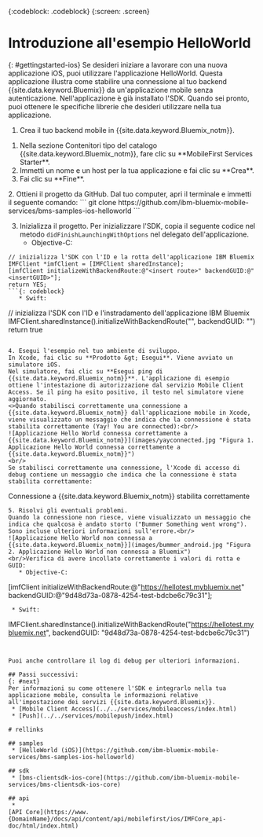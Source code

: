 <!-- Attribute definitions -->
{:codeblock: .codeblock}
{:screen: .screen}

# Introduzione all'esempio HelloWorld
{: #gettingstarted-ios}
Se desideri iniziare a lavorare con una nuova applicazione iOS, puoi utilizzare l'applicazione HelloWorld. Questa applicazione illustra come stabilire una connessione al tuo backend {{site.data.keyword.Bluemix}} da un'applicazione mobile senza autenticazione. Nell'applicazione è già installato l'SDK. Quando sei pronto, puoi ottenere le specifiche librerie che desideri utilizzare nella tua applicazione.

1. Crea il tuo backend mobile in {{site.data.keyword.Bluemix_notm}}.
<ol>
	<li>Nella sezione Contenitori tipo del catalogo {{site.data.keyword.Bluemix_notm}}, fare clic su **MobileFirst Services Starter**.</li>
    <li>Immetti un nome e un host per la tua applicazione e fai clic su **Crea**.</li>
    <li>Fai clic su **Fine**. </li>
</ol>
2. Ottieni il progetto da GitHub.
Dal tuo computer, apri il terminale e immetti il seguente comando:
```
git clone https://github.com/ibm-bluemix-mobile-services/bms-samples-ios-helloworld
```

3. Inizializza il progetto.
Per inizializzare l'SDK, copia il seguente codice nel metodo `didFinishLaunchingWithOptions` nel delegato dell'applicazione.
   * Objective-C:
```
// inizializza l'SDK con l'ID e la rotta dell'applicazione IBM Bluemix
IMFClient *imfClient = [IMFClient sharedInstance];
[imfClient initializeWithBackendRoute:@"<insert route>" backendGUID:@"<insertGUID>"];
return YES;
```{: codeblock}
   * Swift:
```
// inizializza l'SDK con l'ID e l'instradamento dell'applicazione IBM Bluemix
IMFClient.sharedInstance().initializeWithBackendRoute("<insert route>", backendGUID: "<insertGUID>")
return true
```{: codeblock}

4. Esegui l'esempio nel tuo ambiente di sviluppo.
In Xcode, fai clic su **Prodotto &gt; Esegui**. Viene avviato un simulatore iOS.
Nel simulatore, fai clic su **Esegui ping di {{site.data.keyword.Bluemix_notm}}**. L'applicazione di esempio ottiene l'intestazione di autorizzazione dal servizio Mobile Client Access. Se il ping ha esito positivo, il testo nel simulatore viene aggiornato.
<>Quando stabilisci correttamente una connessione a {{site.data.keyword.Bluemix_notm}} dall'applicazione mobile in Xcode, viene visualizzato un messaggio che indica che la connessione è stata stabilita correttamente (Yay! You are connected):<br/>
![Applicazione Hello World connessa correttamente a {{site.data.keyword.Bluemix_notm}}](images/yayconnected.jpg "Figura 1. Applicazione Hello World connessa correttamente a {{site.data.keyword.Bluemix_notm}}")
<br/>
Se stabilisci correttamente una connessione, l'Xcode di accesso di debug contiene un messaggio che indica che la connessione è stata stabilita correttamente:
```
Connessione a {{site.data.keyword.Bluemix_notm}} stabilita correttamente
```
5. Risolvi gli eventuali problemi.
Quando la connessione non riesce, viene visualizzato un messaggio che indica che qualcosa è andato storto ("Bummer Something went wrong"). Sono incluse ulteriori informazioni sull'errore.<br/>
![Applicazione Hello World non connessa a {{site.data.keyword.Bluemix_notm}}](images/bummer_android.jpg "Figura 2. Applicazione Hello World non connessa a Bluemix")
<br/>Verifica di avere incollato correttamente i valori di rotta e GUID:
   * Objective-C:
  ```
  [imfClient initializeWithBackendRoute:@"https://hellotest.mybluemix.net"
  backendGUID:@"9d48d73a-0878-4254-test-bdcbe6c79c31"];
  ``` {: codeblock}
   * Swift:
  ```
  IMFClient.sharedInstance().initializeWithBackendRoute("https://hellotest.mybluemix.net", backendGUID: "9d48d73a-0878-4254-test-bdcbe6c79c31")
  ```{: codeblock}


Puoi anche controllare il log di debug per ulteriori informazioni.

## Passi successivi:
{: #next}
Per informazioni su come ottenere l'SDK e integrarlo nella tua applicazione mobile, consulta le informazioni relative all'impostazione dei servizi {{site.data.keyword.Bluemix}}.
   * [Mobile Client Access](../../services/mobileaccess/index.html)
   * [Push](../../services/mobilepush/index.html)

# rellinks

## samples
   * [HelloWorld (iOS)](https://github.com/ibm-bluemix-mobile-services/bms-samples-ios-helloworld)

## sdk
   * [bms-clientsdk-ios-core](https://github.com/ibm-bluemix-mobile-services/bms-clientsdk-ios-core)

## api
   *
[API Core](https://www.{DomainName}/docs/api/content/api/mobilefirst/ios/IMFCore_api-doc/html/index.html)
